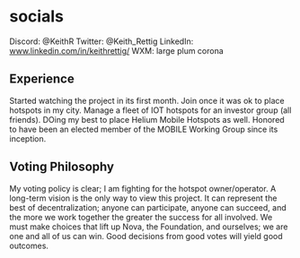 # socials

Discord:  @KeithR
Twitter:  @Keith_Rettig
LinkedIn:  www.linkedin.com/in/keithrettig/
WXM:  large plum corona

## Experience

Started watching the project in its first month.  Join once it was ok to place hotspots in my city.  Manage a fleet of IOT hotspots for an investor group (all friends).  DOing my best to place Helium Mobile Hotspots as well.
Honored to have been an elected member of the MOBILE Working Group since its inception.

## Voting Philosophy

My voting policy is clear; I am fighting for the hotspot owner/operator. A long-term vision is the only way to view this project.  It can represent the best of decentralization; anyone can participate, anyone can succeed, and the more we work together the greater the success for all involved.  We must make choices that lift up Nova, the Foundation, and ourselves; we are one and all of us can win.  Good decisions from good votes will yield good outcomes.
